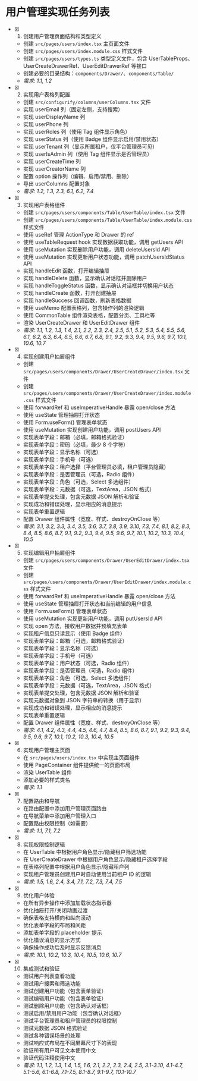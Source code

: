 # 用户管理实现任务列表

- [x] 1. 创建用户管理页面结构和类型定义
  - 创建 `src/pages/users/index.tsx` 主页面文件
  - 创建 `src/pages/users/index.module.css` 样式文件
  - 创建 `src/pages/users/types.ts` 类型定义文件，包含 UserTableProps、UserCreateDrawerRef、UserEditDrawerRef 等接口
  - 创建必要的目录结构：`components/Drawer/`、`components/Table/`
  - _需求: 1.1, 1.2_

- [x] 2. 实现用户表格列配置
  - 创建 `src/configurify/columns/userColumns.tsx` 文件
  - 实现 userEmail 列（固定左侧，支持搜索）
  - 实现 userDisplayName 列
  - 实现 userPhone 列
  - 实现 userRoles 列（使用 Tag 组件显示角色）
  - 实现 userStatus 列（使用 Badge 组件显示启用/禁用状态）
  - 实现 userTenant 列（显示所属租户，仅平台管理员可见）
  - 实现 userIsAdmin 列（使用 Tag 组件显示是否管理员）
  - 实现 userCreateTime 列
  - 实现 userCreatorName 列
  - 配置 option 操作列（编辑、启用/禁用、删除）
  - 导出 userColumns 配置对象
  - _需求: 1.2, 1.3, 2.3, 6.1, 6.2, 7.4_

- [x] 3. 实现用户表格组件
  - 创建 `src/pages/users/components/Table/UserTable/index.tsx` 文件
  - 创建 `src/pages/users/components/Table/UserTable/index.module.css` 样式文件
  - 使用 useRef 管理 ActionType 和 Drawer 的 ref
  - 使用 useTableRequest hook 实现数据获取功能，调用 getUsers API
  - 使用 useMutation 实现删除用户功能，调用 deleteUsersId API
  - 使用 useMutation 实现更新用户状态功能，调用 patchUsersIdStatus API
  - 实现 handleEdit 函数，打开编辑抽屉
  - 实现 handleDelete 函数，显示确认对话框并删除用户
  - 实现 handleToggleStatus 函数，显示确认对话框并切换用户状态
  - 实现 handleCreate 函数，打开创建抽屉
  - 实现 handleSuccess 回调函数，刷新表格数据
  - 使用 useMemo 配置表格列，包含操作列的渲染逻辑
  - 使用 CommonTable 组件渲染表格，配置分页、工具栏等
  - 渲染 UserCreateDrawer 和 UserEditDrawer 组件
  - _需求: 1.1, 1.2, 1.3, 1.4, 2.1, 2.2, 2.3, 2.4, 2.5, 5.1, 5.2, 5.3, 5.4, 5.5, 5.6, 6.1, 6.2, 6.3, 6.4, 6.5, 6.6, 6.7, 6.8, 9.1, 9.2, 9.3, 9.4, 9.5, 9.6, 9.7, 10.1, 10.6, 10.7_

- [x] 4. 实现创建用户抽屉组件
  - 创建 `src/pages/users/components/Drawer/UserCreateDrawer/index.tsx` 文件
  - 创建 `src/pages/users/components/Drawer/UserCreateDrawer/index.module.css` 样式文件
  - 使用 forwardRef 和 useImperativeHandle 暴露 open/close 方法
  - 使用 useState 管理抽屉打开状态
  - 使用 Form.useForm() 管理表单状态
  - 使用 useMutation 实现创建用户功能，调用 postUsers API
  - 实现表单字段：邮箱（必填，邮箱格式验证）
  - 实现表单字段：密码（必填，最少 8 个字符）
  - 实现表单字段：显示名称（可选）
  - 实现表单字段：手机号（可选）
  - 实现表单字段：租户选择（平台管理员必填，租户管理员隐藏）
  - 实现表单字段：是否管理员（可选，Radio 组件）
  - 实现表单字段：角色（可选，Select 多选组件）
  - 实现表单字段：元数据（可选，TextArea，JSON 格式）
  - 实现表单提交处理，包含元数据 JSON 解析和验证
  - 实现成功和错误处理，显示相应的消息提示
  - 实现表单重置逻辑
  - 配置 Drawer 组件属性（宽度、样式、destroyOnClose 等）
  - _需求: 3.1, 3.2, 3.3, 3.4, 3.5, 3.6, 3.7, 3.8, 3.9, 3.10, 7.3, 7.4, 8.1, 8.2, 8.3, 8.4, 8.5, 8.6, 8.7, 9.1, 9.2, 9.3, 9.4, 9.5, 9.6, 9.7, 10.1, 10.2, 10.3, 10.4, 10.5_

- [x] 5. 实现编辑用户抽屉组件
  - 创建 `src/pages/users/components/Drawer/UserEditDrawer/index.tsx` 文件
  - 创建 `src/pages/users/components/Drawer/UserEditDrawer/index.module.css` 样式文件
  - 使用 forwardRef 和 useImperativeHandle 暴露 open/close 方法
  - 使用 useState 管理抽屉打开状态和当前编辑的用户信息
  - 使用 Form.useForm() 管理表单状态
  - 使用 useMutation 实现更新用户功能，调用 putUsersId API
  - 实现 open 方法，接收用户数据并预填充表单
  - 实现租户信息只读显示（使用 Badge 组件）
  - 实现表单字段：邮箱（可选，邮箱格式验证）
  - 实现表单字段：显示名称（可选）
  - 实现表单字段：手机号（可选）
  - 实现表单字段：用户状态（可选，Radio 组件）
  - 实现表单字段：是否管理员（可选，Radio 组件）
  - 实现表单字段：角色（可选，Select 多选组件）
  - 实现表单字段：元数据（可选，TextArea，JSON 格式）
  - 实现表单提交处理，包含元数据 JSON 解析和验证
  - 实现元数据对象到 JSON 字符串的转换（用于显示）
  - 实现成功和错误处理，显示相应的消息提示
  - 实现表单重置逻辑
  - 配置 Drawer 组件属性（宽度、样式、destroyOnClose 等）
  - _需求: 4.1, 4.2, 4.3, 4.4, 4.5, 4.6, 4.7, 8.4, 8.5, 8.6, 8.7, 9.1, 9.2, 9.3, 9.4, 9.5, 9.6, 9.7, 10.1, 10.2, 10.3, 10.4, 10.5_

- [x] 6. 实现用户管理主页面
  - 在 `src/pages/users/index.tsx` 中实现主页面组件
  - 使用 PageContainer 组件提供统一的页面布局
  - 渲染 UserTable 组件
  - 添加必要的样式类名
  - _需求: 1.1_

- [x] 7. 配置路由和导航
  - 在路由配置中添加用户管理页面路由
  - 在导航菜单中添加用户管理入口
  - 配置路由权限控制（如需要）
  - _需求: 1.1, 7.1, 7.2_

- [x] 8. 实现权限控制逻辑
  - 在 UserTable 中根据用户角色显示/隐藏租户筛选功能
  - 在 UserCreateDrawer 中根据用户角色显示/隐藏租户选择字段
  - 在表格列配置中根据用户角色显示/隐藏租户列
  - 实现租户管理员创建用户时自动使用当前租户 ID 的逻辑
  - _需求: 1.5, 1.6, 2.4, 3.4, 7.1, 7.2, 7.3, 7.4, 7.5_

- [x] 9. 优化用户体验
  - 在所有异步操作中添加加载状态指示器
  - 优化抽屉打开/关闭动画过渡
  - 确保表格支持横向和纵向滚动
  - 优化表单字段的布局和间距
  - 添加表单字段的 placeholder 提示
  - 优化错误消息的显示方式
  - 确保操作成功后及时显示反馈消息
  - _需求: 10.1, 10.2, 10.3, 10.4, 10.5, 10.6, 10.7_

- [x] 10. 集成测试和验证
  - 测试用户列表查看功能
  - 测试用户搜索和筛选功能
  - 测试创建用户功能（包含表单验证）
  - 测试编辑用户功能（包含表单验证）
  - 测试删除用户功能（包含确认对话框）
  - 测试启用/禁用用户功能（包含确认对话框）
  - 测试平台管理员和租户管理员的权限控制
  - 测试元数据 JSON 格式验证
  - 测试各种错误场景的处理
  - 测试响应式布局在不同屏幕尺寸下的表现
  - 验证所有用户可见文本使用中文
  - 验证代码注释使用中文
  - _需求: 1.1, 1.2, 1.3, 1.4, 1.5, 1.6, 2.1, 2.2, 2.3, 2.4, 2.5, 3.1-3.10, 4.1-4.7, 5.1-5.6, 6.1-6.8, 7.1-7.5, 8.1-8.7, 9.1-9.7, 10.1-10.7_
